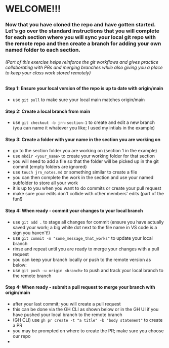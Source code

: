# WELCOME!!!

### Now that you have cloned the repo and have gotten started.  Let's go over the standard instructions that you will complete for each section where you will sync your local git repo with the remote repo and then create a branch for adding your own named folder to each section.  
###### (Part of this exercise helps reinforce the git workflows and gives practice collaborating with PRs and merging branches while also giving you a place to keep your class work stored remotely)


#### Step 1: Ensure your local version of the repo is up to date with origin/main
- use `git pull` to make sure your local main matches origin/main

#### Step 2: Create a local branch from main
- use `git checkout -b jrn-section-1` to create and edit a new branch (you can name it whatever you like; I used my intials in the example)

#### Step 3: Create a folder with your name in the section you are working on
- go to the section folder you are working on (section 1 in the example)
- use `mkdir <your_name>` to create your working folder for that section
- you will need to add a file so that the folder will be picked up in the git commit (empty folders are ignored)
- use `touch jrn_notes.md` or something similar to create a file
- you can then complete the work in the section and use your named subfolder to store all your work
- it is up to you when you want to do commits or create your pull request
- make sure your edits don't collide with other members' edits (part of the fun!)

#### Step 4: When ready - commit your changes to your local branch
- use `git add .` to stage all changes for commit (ensure you have actually saved your work; a big white dot next to the file name in VS code is a sign you haven't!)
- use `git commit -m "some_message_that_works"` to update your local branch
- rinse and repeat until you are ready to merge your changes with a pull request
- you can keep your branch locally or push to the remote version as below:
- use `git push -u origin <branch>` to push and track your local branch to the remote branch

#### Step 4: When ready - submit a pull request to merge your branch with origin/main
- after your last commit; you will create a pull request
- this can be done via the GH CLI as shown below or in the GH UI if you have pushed your local branch to the remote branch
- (GH CLI) use `gh pr create -t "a title" -b "body statement"` to create a PR
- you may be prompted on where to create the PR; make sure you choose our repo
- 